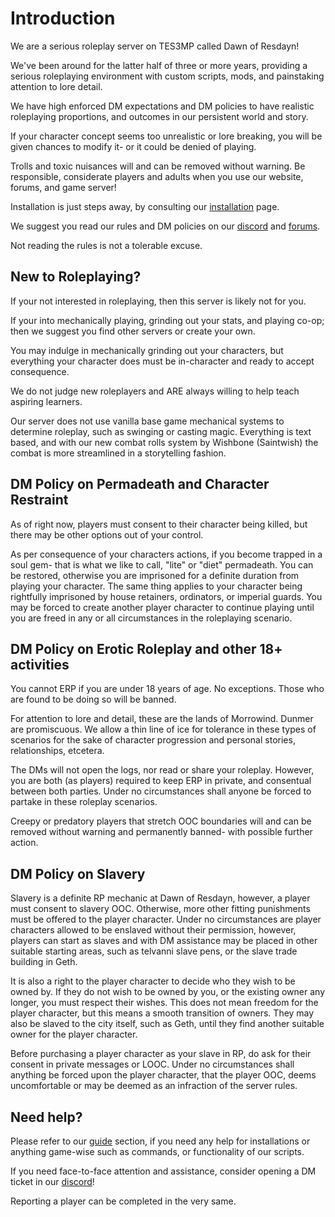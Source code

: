 # Introduction
We are a serious roleplay server on TES3MP called Dawn of Resdayn!

We've been around for the latter half of three or more years, providing a serious roleplaying environment with custom scripts, mods, and painstaking attention to lore detail.

We have high enforced DM expectations and DM policies to have realistic roleplaying proportions, and outcomes in our persistent world and story.

If your character concept seems too unrealistic or lore breaking, you will be given chances to modify it- or it could be denied of playing.

Trolls and toxic nuisances will and can be removed without warning. Be responsible, considerate players and adults when you use our website, forums, and game server!

Installation is just steps away, by consulting our [installation](https://dor.winterfang.com/guides/installing.html) page.

We suggest you read our rules and DM policies on our [discord](https://discord.gg/XG8r27R) and [forums](https://resdayn.boards.net/thread/3/discord-game-server-forum-rules).

Not reading the rules is not a tolerable excuse.

## New to Roleplaying?
If your not interested in roleplaying, then this server is likely not for you.

If your into mechanically playing, grinding out your stats, and playing co-op; then we suggest you find other servers or create your own.

You may indulge in mechanically grinding out your characters, but everything your character does must be in-character and ready to accept consequence.

We do not judge new roleplayers and ARE always willing to help teach aspiring learners.

Our server does not use vanilla base game mechanical systems to determine roleplay, such as swinging or casting magic. Everything is text based, and with our new combat rolls system by Wishbone (Saintwish) the combat is more streamlined in a storytelling fashion.

## DM Policy on Permadeath and Character Restraint
As of right now, players must consent to their character being killed, but there may be other options out of your control.

As per consequence of your characters actions, if you become trapped in a soul gem- that is what we like to call, "lite" or "diet" permadeath. You can be restored, otherwise you are imprisoned for a definite duration from playing your character. The same thing applies to your character being rightfully imprisoned by house retainers, ordinators, or imperial guards. You may be forced to create another player character to continue playing until you are freed in any or all circumstances in the roleplaying scenario.

## DM Policy on Erotic Roleplay and other 18+ activities
You cannot ERP if you are under 18 years of age. No exceptions. Those who are found to be doing so will be banned.

For attention to lore and detail, these are the lands of Morrowind. Dunmer are promiscuous. We allow a thin line of ice for tolerance in these types of scenarios for the sake of character progression and personal stories, relationships, etcetera.

The DMs will not open the logs, nor read or share your roleplay. However, you are both (as players) required to keep ERP in private, and consentual between both parties. Under no circumstances shall anyone be forced to partake in these roleplay scenarios. 

Creepy or predatory players that stretch OOC boundaries will and can be removed without warning and permanently banned- with possible further action.

## DM Policy on Slavery
Slavery is a definite RP mechanic at Dawn of Resdayn, however, a player must consent to slavery OOC. Otherwise, more other fitting punishments must be offered to the player character. Under no circumstances are player characters allowed to be enslaved without their permission, however, players can start as slaves and with DM assistance may be placed in other suitable starting areas, such as telvanni slave pens, or the slave trade building in Geth.

It is also a right to the player character to decide who they wish to be owned by. If they do not wish to be owned by you, or the existing owner any longer, you must respect their wishes. This does not mean freedom for the player character, but this means a smooth transition of owners. They may also be slaved to the city itself, such as Geth, until they find another suitable owner for the player character.

Before purchasing a player character as your slave in RP, do ask for their consent in private messages or LOOC.
Under no circumstances shall anything be forced upon the player character, that the player OOC, deems uncomfortable or may be deemed as an infraction of the server rules.

## Need help?
Please refer to our [guide](https://dor.winterfang.com/guides/installing.html) section, if you need any help for installations or anything game-wise such as commands, or functionality of our scripts.

If you need face-to-face attention and assistance, consider opening a DM ticket in our [discord](https://discord.gg/XG8r27R)!

Reporting a player can be completed in the very same.
